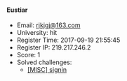 #### Eustiar  

* Email: rjkjgj@163.com  
* University: hit  
* Register Time: 2017-09-19 21:55:45  
* Register IP: 219.217.246.2  
* Score: 1  
* Solved challenges: 
  * [[MISC] signin](https://github.com/SniperOJ/Challenges/blob/master/MISC/signin.json)  

